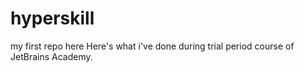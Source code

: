 # hyperskill
my first repo here
Here's what i've done during trial period course of JetBrains Academy.

